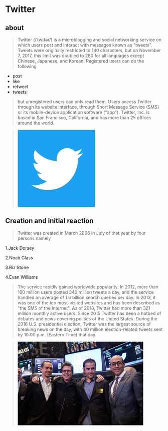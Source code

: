 # Twitter
## about
>Twitter (/ˈtwɪtər/) is a microblogging and social networking service on which users post and interact with messages known as "tweets". Tweets were originally restricted to 140 characters, but on November 7, 2017, this limit was doubled to 280 for all languages except Chinese, Japanese, and Korean. Registered users can do the following
* post 
* like 
* retweet 
* tweets 
>but unregistered users can only read them. Users access Twitter through its website interface, through Short Message Service (SMS) or its mobile-device application software ("app"). Twitter, Inc. is based in San Francisco, California, and has more than 25 offices around the world.

>![twitter](tt.jpg)
## Creation and initial reaction
>Twitter was created in March 2006 in July of that year by four persons namely 

1.Jack Dorsey

2.Noah Glass

3.Biz Stone

4.Evan Williams

>The service rapidly gained worldwide popularity. In 2012, more than 100 million users posted 340 million tweets a day, and the service handled an average of 1.6 billion search queries per day. In 2013, it was one of the ten most-visited websites and has been described as "the SMS of the Internet". As of 2018, Twitter had more than 321 million monthly active users. Since 2015 Twitter has been a hotbed of debates and news covering politics of the United States. During the 2016 U.S. presidential election, Twitter was the largest source of breaking news on the day, with 40 million election-related tweets sent by 10:00 p.m. (Eastern Time) that day.

>![twitter](ttt.jpg)

